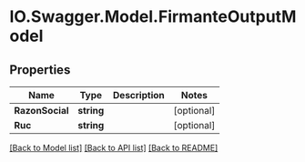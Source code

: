 # IO.Swagger.Model.FirmanteOutputModel
## Properties

Name | Type | Description | Notes
------------ | ------------- | ------------- | -------------
**RazonSocial** | **string** |  | [optional] 
**Ruc** | **string** |  | [optional] 

[[Back to Model list]](../README.md#documentation-for-models) [[Back to API list]](../README.md#documentation-for-api-endpoints) [[Back to README]](../README.md)

